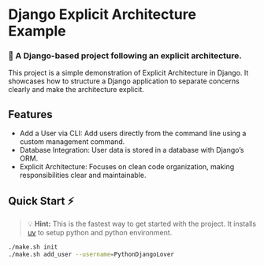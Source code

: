 # Django Explicit Architecture Example
### 🚀 A Django-based project following an explicit architecture.
This project is a simple demonstration of Explicit Architecture in Django. It showcases how to structure a Django application to separate concerns clearly and make the architecture explicit.

## Features
- Add a User via CLI: Add users directly from the command line using a custom management command.
- Database Integration: User data is stored in a database with Django’s ORM.
- Explicit Architecture: Focuses on clean code organization, making responsibilities clear and maintainable.

## Quick Start ⚡
> 💡 **Hint:** This is the fastest way to get started with the project. 
> It installs [uv](https://github.com/astral-sh/uv) to setup python and python environment.
```bash
./make.sh init
./make.sh add_user --username=PythonDjangoLover
```
